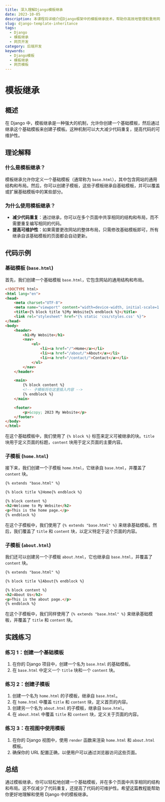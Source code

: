 ```yaml
---
title: 深入理解Django模板继承
date: 2023-10-05
description: 本课程将详细介绍Django框架中的模板继承技术，帮助你高效地管理和重用网页模板。
slug: django-template-inheritance
tags:
  - Django
  - 模板继承
  - 网页开发
category: 后端开发
keywords:
  - Django模板
  - 模板继承
  - 网页模板
---
```


# 模板继承

## 概述

在 Django 中，模板继承是一种强大的机制，允许你创建一个基础模板，然后通过继承这个基础模板来创建子模板。这种机制可以大大减少代码重复，提高代码的可维护性。

## 理论解释

### 什么是模板继承？

模板继承允许你定义一个基础模板（通常称为 `base.html`），其中包含网站的通用结构和布局。然后，你可以创建子模板，这些子模板继承自基础模板，并可以覆盖或扩展基础模板中的某些部分。

### 为什么使用模板继承？

- **减少代码重复**：通过继承，你可以在多个页面中共享相同的结构和布局，而不需要重复编写相同的代码。
- **提高可维护性**：如果需要更改网站的整体布局，只需修改基础模板即可，所有继承自该基础模板的页面都会自动更新。

## 代码示例

### 基础模板 (`base.html`)

首先，我们创建一个基础模板 `base.html`，它包含网站的通用结构和布局。

```html
<!DOCTYPE html>
<html lang="en">
<head>
    <meta charset="UTF-8">
    <meta name="viewport" content="width=device-width, initial-scale=1.0">
    <title>{% block title %}My Website{% endblock %}</title>
    <link rel="stylesheet" href="{% static 'css/styles.css' %}">
</head>
<body>
    <header>
        <h1>My Website</h1>
        <nav>
            <ul>
                <li><a href="/">Home</a></li>
                <li><a href="/about/">About</a></li>
                <li><a href="/contact/">Contact</a></li>
            </ul>
        </nav>
    </header>

    <main>
        {% block content %}
        <!-- 子模板将在这里插入内容 -->
        {% endblock %}
    </main>

    <footer>
        <p>&copy; 2023 My Website</p>
    </footer>
</body>
</html>
```

在这个基础模板中，我们使用了 `{% block %}` 标签来定义可被继承的块。`title` 块用于定义页面的标题，`content` 块用于定义页面的主要内容。

### 子模板 (`home.html`)

接下来，我们创建一个子模板 `home.html`，它继承自 `base.html`，并覆盖了 `content` 块。

```html
{% extends "base.html" %}

{% block title %}Home{% endblock %}

{% block content %}
<h2>Welcome to My Website</h2>
<p>This is the home page.</p>
{% endblock %}
```

在这个子模板中，我们使用了 `{% extends "base.html" %}` 来继承基础模板。然后，我们覆盖了 `title` 和 `content` 块，以定义特定于这个页面的内容。

### 子模板 (`about.html`)

我们还可以创建另一个子模板 `about.html`，它也继承自 `base.html`，并覆盖了 `content` 块。

```html
{% extends "base.html" %}

{% block title %}About{% endblock %}

{% block content %}
<h2>About Us</h2>
<p>This is the about page.</p>
{% endblock %}
```

在这个子模板中，我们同样使用了 `{% extends "base.html" %}` 来继承基础模板，并覆盖了 `title` 和 `content` 块。

## 实践练习

### 练习 1：创建一个基础模板

1. 在你的 Django 项目中，创建一个名为 `base.html` 的基础模板。
2. 在 `base.html` 中定义一个 `title` 块和一个 `content` 块。

### 练习 2：创建子模板

1. 创建一个名为 `home.html` 的子模板，继承自 `base.html`。
2. 在 `home.html` 中覆盖 `title` 和 `content` 块，定义首页的内容。
3. 创建另一个名为 `about.html` 的子模板，继承自 `base.html`。
4. 在 `about.html` 中覆盖 `title` 和 `content` 块，定义关于页面的内容。

### 练习 3：在视图中使用模板

1. 在你的 Django 视图中，使用 `render` 函数来渲染 `home.html` 和 `about.html` 模板。
2. 确保你的 URL 配置正确，以便用户可以通过浏览器访问这些页面。

## 总结

通过模板继承，你可以轻松地创建一个基础模板，并在多个页面中共享相同的结构和布局。这不仅减少了代码重复，还提高了代码的可维护性。希望这篇教程能帮助你更好地理解和使用 Django 中的模板继承。